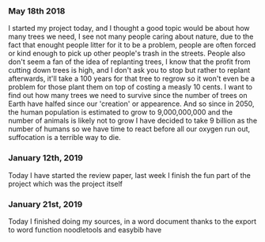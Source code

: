 ### May 18th 2018 ###

I started my project today, and I thought a good topic would be about how many trees we need, I see not many people caring about nature, due to the fact that enought people litter for it to be a problem, people are often forced or kind enough to pick up other people's trash in the streets. People also don't seem a fan of the idea of replanting trees, I know that the profit from cutting down trees is high, and I don't ask you to stop but rather to replant afterwards, it'll  take a 100 years for that tree to regrow so it won't even be a problem for those plant them on top of costing a measly 10 cents. I want to find out how many trees we need to survive since the number of trees on Earth have halfed since our 'creation' or appearence. And so since in 2050, the human population is estimated to grow to 9,000,000,000 and the number of animals is likely not to grow I have decided to take 9 billion as the number of humans so we have time to react before all our oxygen run out, suffocation is a terrible way to die.



### ###






### January 12th, 2019 ###

Today I have started the review paper, last week I finish the fun part of the project which was the project itself

### January 21st, 2019 ###

Today I finished doing my sources, in a word document thanks to the export to word function noodletools and easybib have
